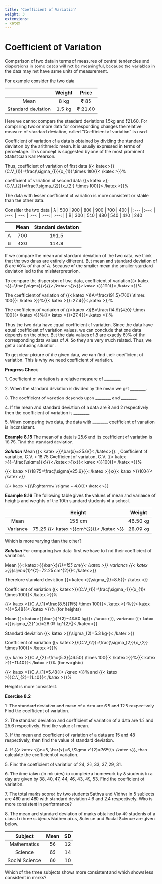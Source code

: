 ```yaml
---
title: 'Coefficient of Variation'
weight: 3
extensions:
- katex
---
```




# Coefficient of Variation 
Comparison of two data in terms of measures of central tendencies and dispersions in some cases will not be meaningful, because the variables in the data may not have same units of measurement. 

For example consider the two data

|  | Weight | Price |
| :---: | :---: | :---: |
| Mean | 8 kg | ₹ 85 |
| Standard deviation | 1.5 kg | ₹ 21.60 |

Here we cannot compare the standard deviations 1.5kg and ₹21.60. For comparing two or more data for corresponding changes the relative measure of standard deviation, called “Coefficient of variation” is used.

Coefficient of variation of a data is obtained by dividing the standard deviation by the arithmetic mean. It is usually expressed in terms of percentage. This concept is suggested by one of the most prominent Statistician Karl Pearson. 

Thus, coefficient of variation of first data {{< katex >}}(C.V_{1})=\frac{\sigma_{1}}{x_{1}} \times 100{{< /katex >}}%

coefficient of variation of second data {{< katex >}}(C.V_{2})=\frac{\sigma_{2}}{x_{2}} \times 100{{< /katex >}}%

The data with lesser coefficient of variation is more consistent or stable than the other data.

Consider the two data
| A | 500 | 900 | 800 | 900 | 700 | 400 |
| :--- | :---: | :---: | :---: | :---: | :---: | :---: |
| B | 300 | 540 | 480 | 540 | 420 | 240 |

|  | Mean | Standard deviation |
| :---: | :---: | :---: |
| A | 700 | 191.5 |
| B | 420 | 114.9 |

If we compare the mean and standard deviation of the two data, we think that the two datas are entirely different. But mean and standard deviation of _B_ are 60% of that of _A_. Because of the smaller mean the smaller standard deviation led to the misinterpretation.

To compare the dispersion of two data, coefficient of variation{{< katex >}}=\frac{\sigma}{x}{{< /katex >}}x{{< katex >}}100{{< /katex >}}%

The coefficient of variation of {{< katex >}}A=\frac{191.5}{700} \times 100{{< /katex >}}%{{< katex >}}=27.4{{< /katex >}}%

The coefficient of variation of {{< katex >}}B=\frac{114.9}{420} \times 100{{< /katex >}}%{{< katex >}}=27.4{{< /katex >}}%

Thus the two data have equal coefficient of variation. Since the data have equal coefficient of variation values, we can conclude that one data depends on the other. But the data values of _B_ are exactly 60% of the corresponding data values of _A_. So they are very much related. Thus, we get a confusing situation. 

To get clear picture of the given data, we can find their coefficient of variation. This is why we need coefficient of variation.

**Progress Check**

1\. Coefficient of variation is a relative measure of \_\_\_\_\_\_\_\_. 

2\. When the standard deviation is divided by the mean we get \_\_\_\_\_\_\_\_. 

3\. The coefficient of variation depends upon \_\_\_\_\_\_\_\_ and \_\_\_\_\_\_\_\_. 

4\. If the mean and standard deviation of a data are 8 and 2 respectively then the
coefficient of variation is \_\_\_\_\_\_\_\_. 

5\. When comparing two data, the data with \_\_\_\_\_\_\_\_ coefficient of variation is inconsistent. 

**Example 8.15** The mean of a data is 25.6 and its coefficient of variation is 18.75. Find the standard deviation. 

**_Solution_** Mean {{< katex >}}\bar{x}=25.6{{< /katex >}}. , Coefficient of variation, C.V. = 18.75 Coefficient of variation, C.V. {{< katex >}}=\frac{\sigma}{x}{{< /katex >}}x{{< katex >}}100{{< /katex >}}%

{{< katex >}}18.75=\frac{\sigma}{25.6}{{< /katex >}}x{{< katex >}}100{{< /katex >}}

{{< katex >}}\Rightarrow \sigma = 4.8{{< /katex >}}

**Example 8.16** The following table gives the values of mean and variance of heights and weights of the 10th standard students of a school.

|  | Height | Weight |
| :---: | :---: | :---: |
| Mean | 155 cm | 46.50 kg |
| Variance | 75.25 {{< katex >}}cm^{2}{{< /katex >}} | 28.09 kg |

Which is more varying than the other?

**_Solution_** For comparing two data, first we have to find their coefficient of variations 

Mean {{< katex >}}\bar{x}_{1}=155 cm{{< /katex >}}, variance {{< katex >}}\sigma_{1}^{2}=72.25 cm^{2}{{< /katex >}}

Therefore standard deviation {{< katex >}}\sigma_{1}=8.5{{< /katex >}}

Coefficient of variation {{< katex >}}(C.V_{1})=\frac{\sigma_{1}}{x_{1}} \times 100{{< /katex >}}%

{{< katex >}}C.V_{1}=\frac{8.5}{155} \times 100{{< /katex >}}%{{< katex >}}=5.48{{< /katex >}}%   (for heights)

Mean {{< katex >}}\bar{x}^{2}=46.50 kg{{< /katex >}}, variance {{< katex >}}\sigma_{2}^{x}=28.09 kg^{2}{{< /katex >}}

Standard deviation {{< katex >}}\sigma_{2}=5.3 kg{{< /katex >}}

Coefficient of variation {{< katex >}}(C.V_{2})=\frac{\sigma_{2}}{x_{2}} \times 100{{< /katex >}}%

{{< katex >}}C.V_{2}=\frac{5.3}{46.50} \times 100{{< /katex >}}%{{< katex >}}=11.40{{< /katex >}}%   (for weights)

{{< katex >}}C.V_{1}=5.48{{< /katex >}}% and {{< katex >}}C.V_{2}=11.40{{< /katex >}}%

Height is more consistent.

**Exercise 8.2**

1\. The standard deviation and mean of a data are 6.5 and 12.5 respectively. Find the coefficient of variation.

2\. The standard deviation and coefficient of variation of a data are 1.2 and 25.6 respectively. Find the value of mean.

3\. If the mean and coefficient of variation of a data are 15 and 48 respectively, then find the value of standard deviation.

4\. If {{< katex >}}n=5, \bar{x}=6, \Sigma x^{2}=765{{< /katex >}}, then calculate the coefficient of variation. 

5\. Find the coefficient of variation of 24, 26, 33, 37, 29, 31. 

6\. The time taken (in minutes) to complete a homework by 8 students in a day are given by 38, 40, 47, 44, 46, 43, 49, 53. Find the coefficient of variation. 

7\. The total marks scored by two students Sathya and Vidhya in 5 subjects are 460 and 480 with standard deviation 4.6 and 2.4 respectively. Who is more consistent in performance? 

8\. The mean and standard deviation of marks obtained by 40 students of a class in three subjects Mathematics, Science and Social Science are given below. 

| Subject | Mean | SD |
| :---: | :---: | :---: |
| Mathematics | 56 | 12 |
| Science | 65 | 14 |
| Social Science | 60 | 10 |

Which of the three subjects shows more consistent and which shows less consistent in marks?